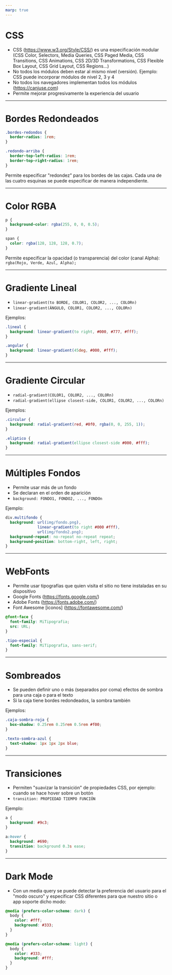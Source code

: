 ```yaml
---
marp: true
---
```


# CSS

* CSS (https://www.w3.org/Style/CSS/) es una especificación modular (CSS Color, Selectors, Media Queries, CSS Paged Media, CSS Transitions, CSS Animations, CSS 2D/3D Transformations, CSS Flexible Box Layout, CSS Grid Layout, CSS Regions...)
* No todos los módulos deben estar al mismo nivel (versión). Ejemplo: CSS puede incorporar módulos de nivel 2, 3 y 4
* No todos los navegadores implementan todos los módulos (https://caniuse.com)
* Permite mejorar progresivamente la experiencia del usuario

---

# Bordes Redondeados

```css
.bordes-redondos {
  border-radius: 1rem;
}
```

```css
.redondo-arriba {
  border-top-left-radius: 1rem;
  border-top-right-radius: 1rem;
}
```

Permite especificar "redondez" para los bordes de las cajas. Cada una de las cuatro esquinas se puede especificar de manera independiente.

---

# Color RGBA

```css
p {
  background-color: rgba(255, 0, 0, 0.5);
}

span {
  color: rgba(128, 128, 128, 0.7);
}
```

Permite especificar la opacidad (o transparencia) del color (canal Alpha): `rgba(Rojo, Verde, Azul, Alpha);`

---

# Gradiente Lineal

* `linear-gradient(to BORDE, COLOR1, COLOR2, ..., COLORn)`
* `linear-gradient(ÁNGULO, COLOR1, COLOR2, ..., COLORn)`

Ejemplos:

```css
.lineal {
  background: linear-gradient(to right, #000, #777, #fff);
}

.angular {
  background: linear-gradient(45deg, #000, #fff);
}
```

---

# Gradiente Circular

* `radial-gradient(COLOR1, COLOR2, ..., COLORn)`
* `radial-gradient(ellipse closest-side, COLOR1, COLOR2, ..., COLORn)`

Ejemplos:

```css
.circular {
  background: radial-gradient(red, #0f0, rgba(0, 0, 255, 1));
}

.eliptico {
  background: radial-gradient(ellipse closest-side #000, #fff);
}
```

---

# Múltiples Fondos

* Permite usar más de un fondo
* Se declaran en el orden de aparición
* `background: FONDO1, FONDO2, ..., FONDOn`

Ejemplo:

```css
div.multifondo {
  background: url(img/fondo.png),
              linear-gradient(to right #000 #fff),
              url(img/fondo2.png);
  background-repeat: no-repeat no-repeat repeat;
  background-position: bottom-right, left, right;
}
```

---

# WebFonts

* Permite usar tipografías que quien visita el sitio no tiene instaladas en su dispositivo
* Google Fonts (https://fonts.google.com/)
* Adobe Fonts (https://fonts.adobe.com/)
* Font Awesome [iconos] (https://fontawesome.com/)

```css
@font-face {
  font-family: MiTipografia;
  src: URL;
}

.tipo-especial {
  font-family: MiTipografia, sans-serif;
}
```

---

# Sombreados

* Se pueden definir uno o más (separados por coma) efectos de sombra para una caja o para el texto
* Si la caja tiene bordes redondeados, la sombra también

Ejemplos:

```css
.caja-sombra-roja {
  box-shadow: 0.25rem 0.25rem 0.5rem #f00;
}

.texto-sombra-azul {
  text-shadow: 1px 1px 2px blue;
}
```

---

# Transiciones

* Permiten "suavizar la transición" de propiedades CSS, por ejemplo: cuando se hace hover sobre un botón
* `transition: PROPIEDAD TIEMPO FUNCIÓN`

Ejemplo:

```css
a {
  background: #9c3;
}

a:hover {
  background: #690;
  transition: background 0.3s ease;
}
```

---

# Dark Mode

* Con un media query se puede detectar la preferencia del usuario para el "modo oscuro" y especificar CSS diferentes para que nuestro sitio o app soporte dicho modo:

```css
@media (prefers-color-scheme: dark) {
  body {
    color: #fff;
    background: #333;
  }
}

@media (prefers-color-scheme: light) {
  body {
    color: #333;
    background: #fff;
  }
}
```
